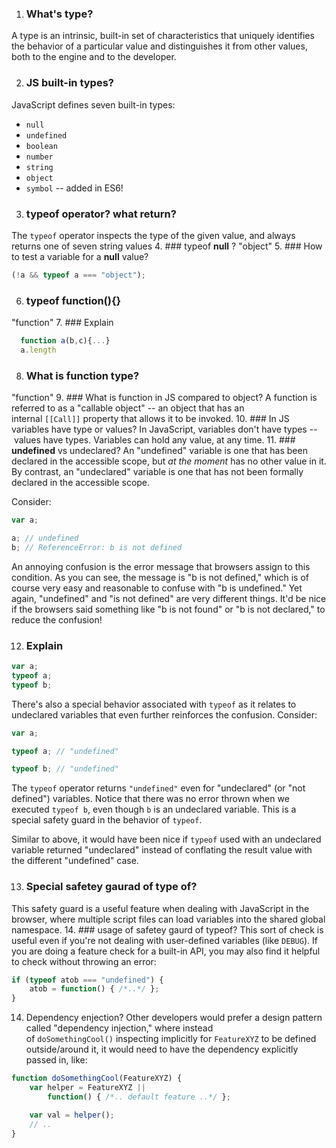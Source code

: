 1. ### What's type?
A type is an intrinsic, built-in set of characteristics that uniquely identifies the behavior of a particular value and distinguishes it from other values, both to the engine and to the developer.

2. ### JS built-in types?
JavaScript defines seven built-in types:

- `null`
- `undefined`
- `boolean`
- `number`
- `string`
- `object`
- `symbol` -- added in ES6!

3. ### typeof operator? what return?
The `typeof` operator inspects the type of the given value, and always returns one of seven string values
4. ### typeof **null** ?
"object"
5. ### How to test a variable for a **null** value?
```javascript
(!a && typeof a === "object");
```
6. ### typeof function(){}
"function"
7. ### Explain

```javascript
  function a(b,c){...}
  a.length
```

8. ### What is function type?
"function"
9. ### What is function in JS compared to object?
A function is referred to as a "callable object" -- an object that has an internal `[[Call]]` property that allows it to be invoked.
10. ### In JS variables have type or values?
In JavaScript, variables don't have types -- values have types. Variables can hold any value, at any time.
11. ### **undefined** vs undeclared?
An "undefined" variable is one that has been declared in the accessible scope, but *at the moment* has no other value in it. By contrast, an "undeclared" variable is one that has not been formally declared in the accessible scope.

Consider:

```jsx
var a;

a; // undefined
b; // ReferenceError: b is not defined
```

An annoying confusion is the error message that browsers assign to this condition. As you can see, the message is "b is not defined," which is of course very easy and reasonable to confuse with "b is undefined." Yet again, "undefined" and "is not defined" are very different things. It'd be nice if the browsers said something like "b is not found" or "b is not declared," to reduce the confusion!

12. ### Explain

```javascript
var a;
typeof a;
typeof b;
```

There's also a special behavior associated with `typeof` as it relates to undeclared variables that even further reinforces the confusion. Consider:

```jsx
var a;

typeof a; // "undefined"

typeof b; // "undefined"
```

The `typeof` operator returns `"undefined"` even for "undeclared" (or "not defined") variables. Notice that there was no error thrown when we executed `typeof b`, even though `b` is an undeclared variable. This is a special safety guard in the behavior of `typeof`.

Similar to above, it would have been nice if `typeof` used with an undeclared variable returned "undeclared" instead of conflating the result value with the different "undefined" case.

13. ### Special safetey gaurad of type of?
This safety guard is a useful feature when dealing with JavaScript in the browser, where multiple script files can load variables into the shared global namespace.
14. ### usage of safetey gaurd of typeof?
This sort of check is useful even if you're not dealing with user-defined variables (like `DEBUG`). If you are doing a feature check for a built-in API, you may also find it helpful to check without throwing an error:

```javascript
if (typeof atob === "undefined") {
	atob = function() { /*..*/ };
}
```
14. Dependency enjection?
Other developers would prefer a design pattern called "dependency injection," where instead of `doSomethingCool()` inspecting implicitly for `FeatureXYZ` to be defined outside/around it, it would need to have the dependency explicitly passed in, like:

```jsx
function doSomethingCool(FeatureXYZ) {
	var helper = FeatureXYZ ||
		function() { /*.. default feature ..*/ };

	var val = helper();
	// ..
}
```
